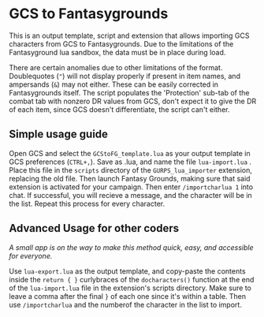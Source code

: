 # GCS to Fantasygrounds
This is an output template, script and extension that allows importing GCS characters from GCS to Fantasygrounds.
Due to the limitations of the Fantasyground lua sandbox, the data must be in place during load.

There are certain anomalies due to other limitations of the format. Doublequotes (``"``) will not display properly if present in item names, and ampersands (``&``) may not either. These can be easily corrected in Fantasygrounds itself. The script populates the 'Protection' sub-tab of the combat tab with nonzero DR values from GCS, don't expect it to give the DR of each item, since GCS doesn't differentiate, the script can't either.

## Simple usage guide
Open GCS and select the ``GCStoFG_template.lua`` as your output template in GCS preferences (``CTRL+,``). Save as .lua, and name the file ``lua-import.lua`` . Place this file in the ``scripts`` directory of the ``GURPS_lua_importer`` extension, replacing the old file. Then launch Fantasy Grounds, making sure that said extension is activated for your campaign. Then enter ``/importcharlua 1`` into chat. If successful, you will recieve a message, and the character will be in the list. Repeat this process for every character.

## Advanced Usage for other coders
_A small app is on the way to make this method quick, easy, and accessible for everyone._

Use ``lua-export.lua`` as the output template, and copy-paste the contents inside the ``return { }`` curlybraces of the ``docharacters()`` function at the end of the ``lua-import.lua`` file in the extension's scripts directory. Make sure to leave a comma after the final ``}`` of each one since it's within a table.
Then use ``/importcharlua`` and the numberof the character in the list to import.